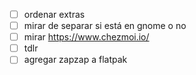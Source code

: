 - [ ] ordenar extras
- [ ] mirar de separar si está en gnome o no 
- [ ] mirar https://www.chezmoi.io/
- [ ] tdlr
- [ ] agregar zapzap a flatpak
